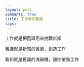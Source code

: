 ```yaml
---
layout: post
comments: true
title: 工作新知舊識
tags: 
---
```

工作就是把舊識用來挑戰新知

舊識就是新知的推器，創造工作

新知就是舊識的洗碗機，讓你帶勁工作

